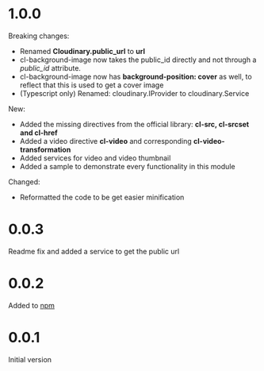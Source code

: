 # 1.0.0
Breaking changes:
* Renamed **Cloudinary.public_url** to **url**
* cl-background-image now takes the public_id directly and not through a *public_id* attribute.
* cl-background-image now has **background-position: cover** as well, to reflect that this is used to get a cover image
* (Typescript only) Renamed: cloudinary.IProvider to cloudinary.Service

New:
* Added the missing directives from the official library: **cl-src, cl-srcset and cl-href**
* Added a video directive **cl-video** and corresponding **cl-video-transformation**
* Added services for video and video thumbnail
* Added a sample to demonstrate every functionality in this module

Changed:
* Reformatted the code to be get easier minification

# 0.0.3
Readme fix and added a service to get the public url

# 0.0.2
Added to [npm](https://www.npmjs.com/package/cloudinary-angular)

# 0.0.1
Initial version